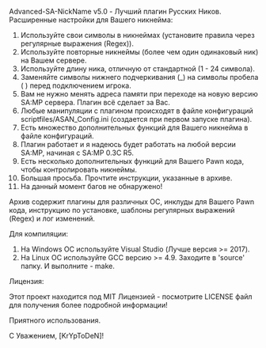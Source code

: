 Advanced-SA-NickName v5.0 - Лучший плагин Русских Ников.
Расширенные настройки для Вашего никнейма:

1. Используйте свои символы в никнеймах (установите правила через регулярные выражения (Regex)).
2. Используйте повторные никнеймы (более чем один одинаковый ник) на Вашем сервере.
3. Используйте длину ника, отличную от стандартной (1 - 24 символа).
4. Заменяйте символы нижнего подчеркивания (_) на символы пробела ( ) перед подключением игрока.
5. Вам не нужно менять адреса памяти при переходе на новую версию SA:MP сервера. Плагин всё сделает за Вас.
6. Любые манипуляции с плагином происходят в файле конфигураций scriptfiles/ASAN_Config.ini (создается при первом запуске плагина).
7. Есть множество дополнительных функций для Вашего никнейма в файле конфигураций.
8. Плагин работает и я надеюсь будет работать на любой версии SA:MP, начиная с SA:MP 0.3C R5.
9. Есть несколько дополнительных функций для Вашего Pawn кода, чтобы контролировать никнеймы.
10. Большая просьба. Прочтите инструкции, указанные в архиве.
11. На данный момент багов не обнаружено!

Архив содержит плагины для различных ОС, инклуды для Вашего Pawn кода, инструкцию по установке, шаблоны регулярных выражений (Regex) и лог изменений.

Для компиляции:

1. На Windows ОС используйте Visual Studio (Лучше версия >= 2017).
2. На Linux ОС используйте GCC версию >= 4.9. Заходите в 'source' папку. И выполните - make.

Лицензия:

Этот проект находится под MIT Лицензией - посмотрите LICENSE файл для получения более подробной информации!

Приятного использования.

С Уважением, [KrYpToDeN]!
